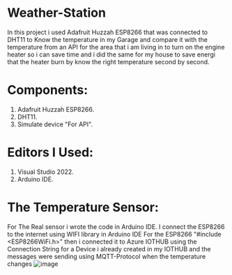# Weather-Station

In this project i used Adafruit Huzzah ESP8266 that was connected to DHT11 to Know the temperature in my Garage and compare it with the temperature from an API for the area that i am living in to turn on the engine heater so i can save time and i did the same for my house to save energi that the heater burn by know the right temperature second by second.

# Components:
1. Adafruit Huzzah ESP8266.
2. DHT11.
3. Simulate device "For API".

# Editors I Used:
1. Visual Studio 2022.
2. Arduino IDE.

# The Temperature Sensor:
For The Real sensor i wrote the code in Arduino IDE.
I connect the ESP8266 to the internet using WIFI library in Arduino IDE For the ESP8266 "#include <ESP8266WiFi.h>" then i connected it to Azure IOTHUB using the Connection String for a Device i already created in my IOTHUB and the messages were sending using MQTT-Protocol when the temperature changes 
![image](https://user-images.githubusercontent.com/70653989/146512094-e2100cb9-90b4-4a9f-af9c-3b2e78c988b8.png)

